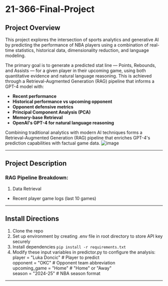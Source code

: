 # 21-366-Final-Project

## Project Overview
This project explores the intersection of sports analytics and generative AI by predicting the performance of NBA players using a combination of real-time statistics, historical data, dimensionality reduction, and language modeling.

The primary goal is to generate a predicted stat line — Points, Rebounds, and Assists — for a given player in their upcoming game, using both quantitative evidence and natural language reasoning. This is achieved through a Retrieval-Augmented Generation (RAG) pipeline that informs a GPT-4 model with:
- **Recent performance**
- **Historical performance vs upcoming opponent**
- **Opponent defensive metrics**
- **Principal Component Analysis (PCA)**
- **Memory-base Retrieval**
- **OpenAI's GPT-4 for natural language reasoning**

Combining traditional analytics with modern AI techniques forms a Retrieval-Augmented Generation (RAG) pipeline that enriches GPT-4's prediction capabilities with factual game data.
![image](https://github.com/user-attachments/assets/4d695074-e861-4baf-8139-034fe7108c75)

---

## Project Description
### RAG Pipeline Breakdown:
1. Data Retrieval
  - Recent player game logs (last 10 games)

---

## Install Directions
1. Clone the repo
2. Set up environment by creating .env file in root directory to store API key securely
3. Install dependencies <code>pip install -r requirements.txt </code>
4. Modify these input variables in predictor.py to configure the analysis:
</br>player = "Luka Doncic"       # Player to predict
</br>opponent = "OKC"             # Opponent team abbreviation
</br>upcoming_game = "Home"       # "Home" or "Away"
</br>season = "2024-25"           # NBA season format

---

